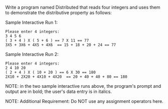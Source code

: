 Write a program named Distributed that reads four integers and uses them to demonstrate the distributive property as follows:

Sample Interactive Run 1:

    Please enter 4 integers:
    3 4 5 6
    ( 3 + 4 ) X ( 5 + 6 ) == 7 X 11 == 77
    3X5 + 3X6 + 4X5 + 4X6  == 15 + 18 + 20 + 24 == 77
Sample Interactive Run 2:

    Please enter 4 integers:
    2 4 10 20
    ( 2 + 4 ) X ( 10 + 20 ) == 6 X 30 == 180
    2X10 + 2X20 + 4X10 + 4X20  == 20 + 40 + 40 + 80 == 180
NOTE: in the two sample interactive runs above, the program's prompt and output are in bold; the user's data entry is in italics.

NOTE: Additional Requirement: Do NOT use any assignment operators here.

